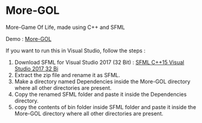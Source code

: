 # More-GOL
More-Game Of Life, made using C++ and SFML

Demo : [More-GOL](https://youtu.be/VldLoQzzsVE)

If you want to run this in Visual Studio, follow the steps :
1. Download SFML for Visual Studio 2017 (32 Bit) : [SFML C++15 Visual Studio 2017 32 Bi](https://www.sfml-dev.org/files/SFML-2.5.1-windows-vc15-32-bit.zip)
2. Extract the zip file and rename it as SFML.
3. Make a directory named Dependencies inside the More-GOL directory where all other directories are present.
4. Copy the renamed SFML folder and paste it inside the Dependencies directory.
5. copy the contents of bin folder inside SFML folder and paste it inside the More-GOL directory where all other directories are present.
